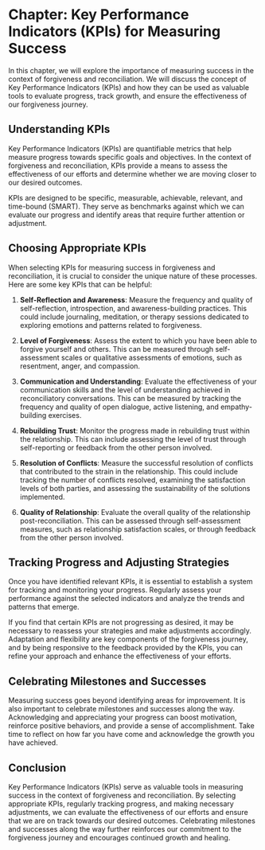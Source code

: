 Chapter: Key Performance Indicators (KPIs) for Measuring Success
================================================================

In this chapter, we will explore the importance of measuring success in the context of forgiveness and reconciliation. We will discuss the concept of Key Performance Indicators (KPIs) and how they can be used as valuable tools to evaluate progress, track growth, and ensure the effectiveness of our forgiveness journey.

**Understanding KPIs**
----------------------

Key Performance Indicators (KPIs) are quantifiable metrics that help measure progress towards specific goals and objectives. In the context of forgiveness and reconciliation, KPIs provide a means to assess the effectiveness of our efforts and determine whether we are moving closer to our desired outcomes.

KPIs are designed to be specific, measurable, achievable, relevant, and time-bound (SMART). They serve as benchmarks against which we can evaluate our progress and identify areas that require further attention or adjustment.

**Choosing Appropriate KPIs**
-----------------------------

When selecting KPIs for measuring success in forgiveness and reconciliation, it is crucial to consider the unique nature of these processes. Here are some key KPIs that can be helpful:

1. **Self-Reflection and Awareness**: Measure the frequency and quality of self-reflection, introspection, and awareness-building practices. This could include journaling, meditation, or therapy sessions dedicated to exploring emotions and patterns related to forgiveness.

2. **Level of Forgiveness**: Assess the extent to which you have been able to forgive yourself and others. This can be measured through self-assessment scales or qualitative assessments of emotions, such as resentment, anger, and compassion.

3. **Communication and Understanding**: Evaluate the effectiveness of your communication skills and the level of understanding achieved in reconciliatory conversations. This can be measured by tracking the frequency and quality of open dialogue, active listening, and empathy-building exercises.

4. **Rebuilding Trust**: Monitor the progress made in rebuilding trust within the relationship. This can include assessing the level of trust through self-reporting or feedback from the other person involved.

5. **Resolution of Conflicts**: Measure the successful resolution of conflicts that contributed to the strain in the relationship. This could include tracking the number of conflicts resolved, examining the satisfaction levels of both parties, and assessing the sustainability of the solutions implemented.

6. **Quality of Relationship**: Evaluate the overall quality of the relationship post-reconciliation. This can be assessed through self-assessment measures, such as relationship satisfaction scales, or through feedback from the other person involved.

**Tracking Progress and Adjusting Strategies**
----------------------------------------------

Once you have identified relevant KPIs, it is essential to establish a system for tracking and monitoring your progress. Regularly assess your performance against the selected indicators and analyze the trends and patterns that emerge.

If you find that certain KPIs are not progressing as desired, it may be necessary to reassess your strategies and make adjustments accordingly. Adaptation and flexibility are key components of the forgiveness journey, and by being responsive to the feedback provided by the KPIs, you can refine your approach and enhance the effectiveness of your efforts.

**Celebrating Milestones and Successes**
----------------------------------------

Measuring success goes beyond identifying areas for improvement. It is also important to celebrate milestones and successes along the way. Acknowledging and appreciating your progress can boost motivation, reinforce positive behaviors, and provide a sense of accomplishment. Take time to reflect on how far you have come and acknowledge the growth you have achieved.

**Conclusion**
--------------

Key Performance Indicators (KPIs) serve as valuable tools in measuring success in the context of forgiveness and reconciliation. By selecting appropriate KPIs, regularly tracking progress, and making necessary adjustments, we can evaluate the effectiveness of our efforts and ensure that we are on track towards our desired outcomes. Celebrating milestones and successes along the way further reinforces our commitment to the forgiveness journey and encourages continued growth and healing.
